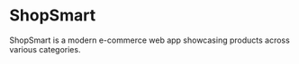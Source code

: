 # ShopSmart
ShopSmart is a modern e-commerce web app showcasing products across various categories.
